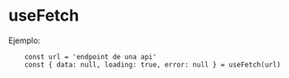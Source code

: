 # useFetch

Ejemplo:

```
    const url = 'endpoint de una api' 
    const { data: null, loading: true, error: null } = useFetch(url)
```